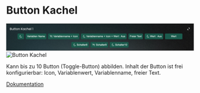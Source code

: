 # Button Kachel

![Button Kachel](https://github.com/da8ter/images/blob/main/button%20kachel.jpg)
![Button Kachel](https://github.com/da8ter/images/blob/main/button%20kachel2.jpg)

Kann bis zu 10 Button (Toggle-Button) abbilden. Inhalt der Button ist frei konfigurierbar: Icon, Variablenwert, Variablenname, freier Text. 

[Dokumentation](https://github.com/da8ter/TileVisu-Button-Kachel/blob/main/ImageButtons/README.md)
